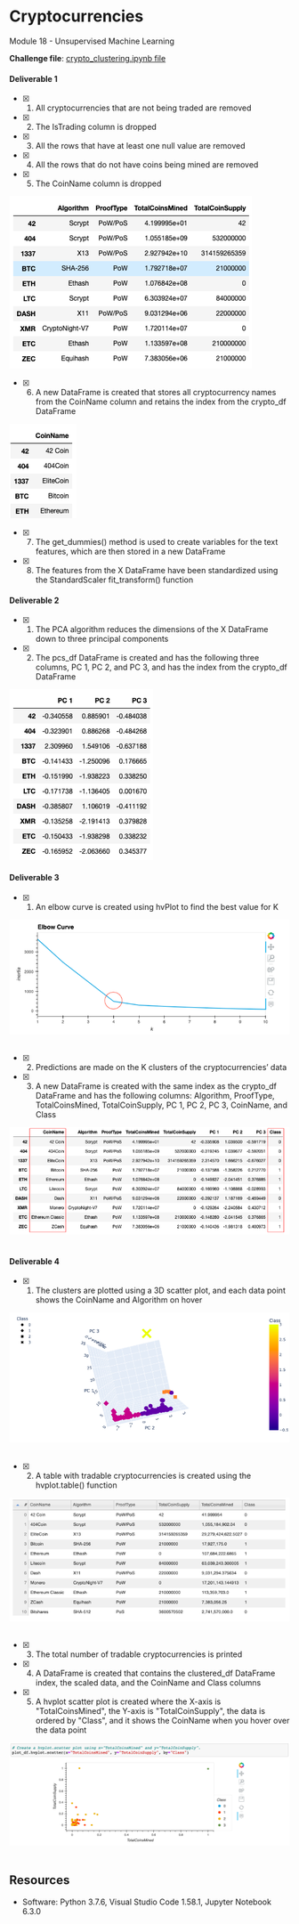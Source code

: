 # Cryptocurrencies
Module 18 - Unsupervised Machine Learning 

**Challenge file**: [crypto_clustering.ipynb file](https://github.com/GabrielaTuma/Cryptocurrencies/blob/c206f38f7ea20b15aa6f72168f420194902bbd15/crypto_clustering.ipynb) 


#### Deliverable 1

- [x] 1. All cryptocurrencies that are not being traded are removed
- [x] 2. The IsTrading column is dropped
- [x] 3. All the rows that have at least one null value are removed
- [x] 4. All the rows that do not have coins being mined are removed
- [x] 5. The CoinName column is dropped
<kbd>
  <img src="https://github.com/GabrielaTuma/Cryptocurrencies/blob/c206f38f7ea20b15aa6f72168f420194902bbd15/Images/1%20-%20df%20.png">
</kbd>  &nbsp;
</p>

- [x] 6. A new DataFrame is created that stores all cryptocurrency names from the CoinName column and retains the index from the crypto_df DataFrame

<kbd>
  <img src="https://github.com/GabrielaTuma/Cryptocurrencies/blob/c206f38f7ea20b15aa6f72168f420194902bbd15/Images/1%20-%20name_df.png">
</kbd>  &nbsp;
</p>

- [x] 7. The get_dummies() method is used to create variables for the text features, which are then stored in a new DataFrame
- [x] 8. The features from the X DataFrame have been standardized using the StandardScaler fit_transform() function

#### Deliverable 2

- [x] 1. The PCA algorithm reduces the dimensions of the X DataFrame down to three principal components
- [x] 2. The pcs_df DataFrame is created and has the following three columns, PC 1, PC 2, and PC 3, and has the index from the crypto_df DataFrame

<kbd>
  <img src="https://github.com/GabrielaTuma/Cryptocurrencies/blob/c206f38f7ea20b15aa6f72168f420194902bbd15/Images/2%20-%20pcs_df.png">
</kbd>  &nbsp;
</p>


#### Deliverable 3

- [x] 1. An elbow curve is created using hvPlot to find the best value for K


<kbd>
  <img src="https://github.com/GabrielaTuma/Cryptocurrencies/blob/c206f38f7ea20b15aa6f72168f420194902bbd15/Images/3%20-%20Elbow%20Curve.png">
</kbd>  &nbsp;
</p>

- [x] 2. Predictions are made on the K clusters of the cryptocurrencies’ data
- [x] 3. A new DataFrame is created with the same index as the crypto_df DataFrame and has the following columns: Algorithm, ProofType, TotalCoinsMined, TotalCoinSupply, PC 1, PC 2, PC 3, CoinName, and Class

<kbd>
  <img src="https://github.com/GabrielaTuma/Cryptocurrencies/blob/c206f38f7ea20b15aa6f72168f420194902bbd15/Images/3%20-%20clustered_df.png">
</kbd>  &nbsp;
</p>


#### Deliverable 4
- [x] 1. The clusters are plotted using a 3D scatter plot, and each data point shows the CoinName and Algorithm on hover

<kbd>
  <img src="https://github.com/GabrielaTuma/Cryptocurrencies/blob/c206f38f7ea20b15aa6f72168f420194902bbd15/Images/4%20-%203d_plot.png">
</kbd>  &nbsp;
</p>

- [x] 2. A table with tradable cryptocurrencies is created using the hvplot.table() function

<kbd>
  <img src="https://github.com/GabrielaTuma/Cryptocurrencies/blob/c206f38f7ea20b15aa6f72168f420194902bbd15/Images/4%20-%20hvplot_table.png">
</kbd>  &nbsp;
</p>

- [x] 3. The total number of tradable cryptocurrencies is printed
- [x] 4. A DataFrame is created that contains the clustered_df DataFrame index, the scaled data, and the CoinName and Class columns
- [x] 5. A hvplot scatter plot is created where the X-axis is "TotalCoinsMined", the Y-axis is "TotalCoinSupply", the data is ordered by "Class", and it shows the CoinName when you hover over the data point

<kbd>
  <img src="https://github.com/GabrielaTuma/Cryptocurrencies/blob/c206f38f7ea20b15aa6f72168f420194902bbd15/Images/4%20-%20scatter_plot.png">
</kbd>  &nbsp;
</p>


## Resources

- Software: Python 3.7.6, Visual Studio Code 1.58.1, Jupyter Notebook 6.3.0


